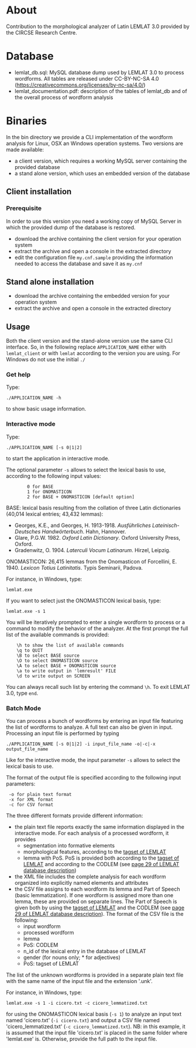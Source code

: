 # About

Contribution to the morphological analyzer of Latin LEMLAT 3.0 provided by the CIRCSE Research Centre.


# Database

- lemlat_db.sql: MySQL database dump used by LEMLAT 3.0 to process wordforms. All tables are released under CC-BY-NC-SA 4.0 (https://creativecommons.org/licenses/by-nc-sa/4.0/)
- lemlat_documentation.pdf: description of the tables of lemlat_db and of the overall process of wordform analysis


# Binaries

In the bin directory we provide a CLI implementation of the wordform analysis for Linux, OSX an Windows operation systems.
Two versions are made available:
- a client version, which requires a working MySQL server containing the provided database
- a stand alone version, which uses an embedded version of the database

## Client installation

### Prerequisite
In order to use this version you need a working copy of MySQL Server in which the provided dump of the database is restored.
 
- download the archive containing the client version for your operation system
- extract the archive and open a console in the extracted directory
- edit the configuration file `my.cnf.sample` providing the information needed to access the database and save it as `my.cnf`

## Stand alone installation
- download the archive containing the embedded version for your operation system
- extract the archive and open a console in the extracted directory


## Usage
Both the client version and the stand-alone version use the same CLI interface. So, in the following replace `APPLICATION_NAME` either with `lemlat_client` or with `lemlat` according to the version you are using. For Windows do not use the initial `./`

### Get help
Type:
```
./APPLICATION_NAME -h
```
to show basic usage information.

### Interactive mode
Type:
```
./APPLICATION_NAME [-s 0|1|2]
```
to start the application in interactive mode.

The optional parameter `-s` allows to select the lexical basis to use, according to the following input values:
```
     	0 for BASE
     	1 for ONOMASTICON
     	2 for BASE + ONOMASTICON [default option]
```
BASE: lexical basis resulting from the collation of three Latin dictionaries (40,014 lexical entries; 43,432 lemmas):
- Georges, K.E., and Georges, H. 1913-1918. *Ausführliches Lateinisch-Deutsches Handwörterbuch*. Hahn, Hannover.
- Glare, P.G.W. 1982. *Oxford Latin Dictionary*. Oxford University Press, Oxford.
- Gradenwitz, O. 1904. *Laterculi Vocum Latinarum*. Hirzel, Leipzig.

ONOMASTICON: 26,415 lemmas from the Onomasticon of Forcellini, E. 1940. *Lexicon Totius Latinitatis*. Typis Seminarii, Padova.

For instance, in Windows, type:
```
lemlat.exe
```

If you want to select just the ONOMASTICON lexical basis, type:
```
lemlat.exe -s 1
```

You will be iteratively prompted to enter a single wordform to process or a command to modify the behavior of the analyzer.
At the first prompt the full list of the available commands is provided:
```
	\h to show the list of available commands 
	\q to QUIT 
	\B to select BASE source 
	\O to select ONOMASTICON source 
	\A to select BASE + ONOMASTICON source 
	\a to write output in 'lemresult' FILE 
	\d to write output on SCREEN 
```
You can always recall such list by entering the command `\h`. To exit LEMLAT 3.0, type `end`.

### Batch Mode
You can process a bunch of wordforms by entering an input file featuring the list of wordforms to analyze. A full text can also be given in input. Processing an input file is performed by typing

```
./APPLICATION_NAME [-s 0|1|2] -i input_file_name -o|-c|-x output_file_name 
```
Like for the interactive mode, the input parameter `-s` allows to select the lexical basis to use.

The format of the output file is specified according to the following input parameters:
```
 -o for plain text format
 -x for XML format
 -c for CSV format
``` 
The three different formats provide different information:
- the plain text file reports exactly the same information displayed in the interactive mode. For each analysis of a processed wordform, it provides
	- segmentation into formative elements
	- morphological features, according to the [tagset of LEMLAT](http://www.lemlat3.eu/wp-content/uploads/2016/10/LEMLAT3.0-tagset_english.pdf)
	- lemma with PoS. PoS is provided both according to the [tagset of LEMLAT](http://www.lemlat3.eu/wp-content/uploads/2016/10/LEMLAT3.0-tagset_english.pdf) and according to the CODLEM (see [page 29 of LEMLAT database description](http://www.lemlat3.eu/wp-content/uploads/2016/10/LEMLAT3_database_description.pdf))
- the XML file includes the complete analysis for each wordform organized into explicitly named elements and attributes
- the CSV file assigns to each wordform its lemma and Part of Speech (basic lemmatization). If one wordform is assigned more than one lemma, these are provided on separate lines. The Part of Speech is given both by using the [tagset of LEMLAT](http://www.lemlat3.eu/wp-content/uploads/2016/10/LEMLAT3.0-tagset_english.pdf) and the CODLEM (see [page 29 of LEMLAT database description](http://www.lemlat3.eu/wp-content/uploads/2016/10/LEMLAT3_database_description.pdf)). The format of the CSV file is the following:
	- input wordform
	- processed wordform
	- lemma
	- PoS: CODLEM
	- n_id of the lexical entry in the database of LEMLAT
	- gender (for nouns only; * for adjectives)
	- PoS: tagset of LEMLAT

The list of the unknown wordforms is provided in a separate plain text file with the same name of the input file and the extension '.unk'.

For instance, in Windows, type:
```
lemlat.exe -s 1 -i cicero.txt -c cicero_lemmatized.txt
```
for using the ONOMASTICON lexical basis (`-s 1`) to analyze an input text named 'cicero.txt' (`-i cicero.txt`) and output a CSV file named 'cicero_lemmatized.txt' (`-c cicero_lemmatized.txt`).
NB: in this example, it is assumed that the input file 'cicero.txt' is placed in the same folder where 'lemlat.exe' is. Otherwise, provide the full path to the input file.
